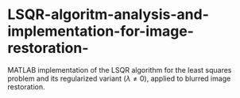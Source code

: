 # LSQR-algoritm-analysis-and-implementation-for-image-restoration-
MATLAB implementation of the LSQR algorithm for the least squares problem and its regularized variant ($\lambda \ne 0$), applied to blurred image restoration.
